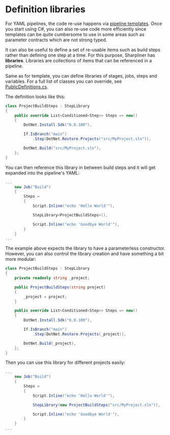 # Definition libraries

For YAML pipelines, the code re-use happens via [pipeline templates](https://docs.microsoft.com/en-us/azure/devops/pipelines/yaml-schema?view=azure-devops&tabs=schema%2Cparameter-schema#template-references).
Once you start using C#, you can also re-use code more efficiently since templates can be quite cumbersome to use in some areas such as parameter contracts which are not strong typed.

It can also be useful to define a set of re-usable items such as build steps rather than defining one step at a time.
For this purpose, Sharpliner has **libraries**.
Libraries are collections of items that can be referenced in a pipeline.

Same as for template, you can define libraries of stages, jobs, steps and variables.
For a full list of classes you can override, see [PublicDefinitions.cs](https://github.com/sharpliner/sharpliner/blob/main/src/Sharpliner/AzureDevOps/PublicDefinitions.cs).

The definition looks like this:

```csharp
class ProjectBuildSteps : StepLibrary
{
    public override List<Conditioned<Step>> Steps => new()
    {
        DotNet.Install.Sdk("6.0.100"),

        If.IsBranch("main")
            .Step(DotNet.Restore.Projects("src/MyProject.sln")),

        DotNet.Build("src/MyProject.sln"),
    };
}
```

You can then reference this library in between build steps and it will get expanded into the pipeline's YAML:

```csharp
...
    new Job("Build")
    {
        Steps =
        {
            Script.Inline("echo 'Hello World'"),

            StepLibrary<ProjectBuildSteps>(),

            Script.Inline("echo 'Goodbye World'"),
        }
    }
...
```

The example above expects the library to have a parameterless constructor.
However, you can also control the library creation and have something a bit more modular:

```csharp
class ProjectBuildSteps : StepLibrary
{
    private readonly string _project;

    public ProjectBuildSteps(string project)
    {
        _project = project;
    }

    public override List<Conditioned<Step>> Steps => new()
    {
        DotNet.Install.Sdk("6.0.100"),

        If.IsBranch("main")
            .Step(DotNet.Restore.Projects(_project)),

        DotNet.Build(_project),
    };
}
```

Then you can use this library for different projects easily:

```csharp
...
    new Job("Build")
    {
        Steps =
        {
            Script.Inline("echo 'Hello World'"),

            StepLibrary(new ProjectBuildSteps("src/MyProject.sln")),

            Script.Inline("echo 'Goodbye World'"),
        }
    }
...
```

